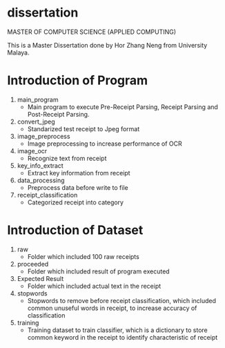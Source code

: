 # dissertation
MASTER OF COMPUTER SCIENCE (APPLIED COMPUTING)

This is a Master Dissertation done by Hor Zhang Neng from University Malaya.

# Introduction of Program

1. main_program
    - Main program to execute Pre-Receipt Parsing, Receipt Parsing and Post-Receipt Parsing.
2. convert_jpeg
    - Standarized test receipt to Jpeg format
3. image_preprocess
    - Image preprocessing to increase performance of OCR
4. image_ocr
    - Recognize text from receipt
5. key_info_extract
    - Extract key information from receipt
6. data_processing
    - Preprocess data before write to file
7. receipt_classification
    - Categorized receipt into category

# Introduction of Dataset

1. raw
    - Folder which included 100 raw receipts 
2. proceeded
    - Folder which included result of program executed
3. Expected Result
    - Folder which included actual text in the receipt
4. stopwords
    - Stopwords to remove before receipt classification, which included common unuseful words in receipt, to increase accuracy of classification
5. training
    - Training dataset to train classifier, which is a dictionary to store common keyword in the receipt to identify characteristic of receipt
